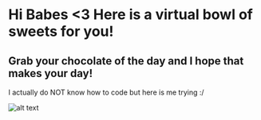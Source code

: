 # Hi Babes <3 Here is a virtual bowl of sweets for you!
## Grab your chocolate of the day and I hope that makes your day!

I actually do NOT know how to code but here is me trying :/

![alt text](https://github.com/[9cyy]/[grabyourchocolateoftheday.github.io]/blob/[branch]/kiss.jpg?raw=true)
